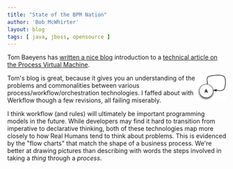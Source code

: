```yaml
---
title: "State of the BPM Nation"
author: 'Bob McWhirter'
layout: blog
tags: [ java, jboss, opensource ]
---
```

Tom Baeyens has <a title="Tom's Blog about PVM" href="http://processdevelopments.blogspot.com/2007/05/therapy-for-bpm.html">written a nice blog</a> introduction to a <a title="onJava PVM article" href="http://www.onjava.com/pub/a/onjava/2007/05/07/the-process-virtual-machine.html">technical article on the Process Virtual Machine</a>.

<img width="69" height="62" align="right" title="state.png" id="image258" alt="state.png" src="/blog/assets/state.png"/>Tom's blog is great, because it gives you an understanding of the problems and commonalities between various process/workflow/orchestration technologies.  I faffed about with Werkflow though a few revisions, all failing miserably.

I think workflow (and rules) will ultimately be important programming models in the future.  While developers may find it hard to transition from imperative to declarative thinking, both of these technologies map more closely to how Real Humans tend to think about problems.  This is evidenced by the "flow charts" that match the shape of a business process.  We're better at drawing pictures than describing with words the steps involved in taking a <em>thing</em> through a <em>process</em>.
